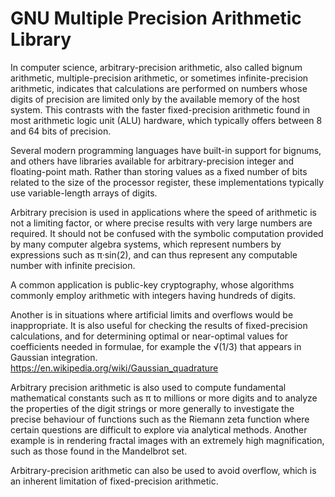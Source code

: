 # GNU Multiple Precision Arithmetic Library  

In computer science, arbitrary-precision arithmetic, also called bignum arithmetic, multiple-precision arithmetic, or sometimes infinite-precision arithmetic, indicates that calculations are performed on numbers whose digits of precision are limited only by the available memory of the host system. This contrasts with the faster fixed-precision arithmetic found in most arithmetic logic unit (ALU) hardware, which typically offers between 8 and 64 bits of precision. 

Several modern programming languages have built-in support for bignums, and others have libraries available for arbitrary-precision integer and floating-point math. Rather than storing values as a fixed number of bits related to the size of the processor register, these implementations typically use variable-length arrays of digits. 

Arbitrary precision is used in applications where the speed of arithmetic is not a limiting factor, or where precise results with very large numbers are required. It should not be confused with the symbolic computation provided by many computer algebra systems, which represent numbers by expressions such as π·sin(2), and can thus represent any computable number with infinite precision.   

A common application is public-key cryptography, whose algorithms commonly employ arithmetic with integers having hundreds of digits. 

Another is in situations where artificial limits and overflows would be inappropriate. It is also useful for checking the results of fixed-precision calculations, and for determining optimal or near-optimal values for coefficients needed in formulae, for example the √(1/3) that appears in Gaussian integration.  
https://en.wikipedia.org/wiki/Gaussian_quadrature

Arbitrary precision arithmetic is also used to compute fundamental mathematical constants such as π to millions or more digits and to analyze the properties of the digit strings or more generally to investigate the precise behaviour of functions such as the Riemann zeta function where certain questions are difficult to explore via analytical methods. Another example is in rendering fractal images with an extremely high magnification, such as those found in the Mandelbrot set.

Arbitrary-precision arithmetic can also be used to avoid overflow, which is an inherent limitation of fixed-precision arithmetic.


